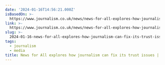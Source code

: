 ```yaml
---
date: '2024-01-16T14:56:21.000Z'
isBasedOn: >-
  https://www.journalism.co.uk/news/news-for-all-explores-how-journalism-can-fix-its-trust-issues/s2/a1102696/?utm_source=dlvr.it&utm_medium=linkedin
link: >-
  https://www.journalism.co.uk/news/news-for-all-explores-how-journalism-can-fix-its-trust-issues/s2/a1102696/?utm_source=dlvr.it&utm_medium=linkedin
slug: >-
  2024-01-16-news-for-all-explores-how-journalism-can-fix-its-trust-issues-or-media-news
tags:
  - journalism
  - media
title: News for All explores how journalism can fix its trust issues | Media news
---
```


